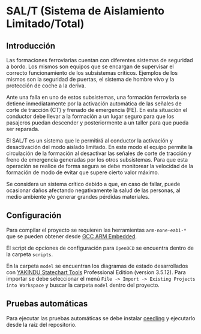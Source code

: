 # SAL/T (Sistema de Aislamiento Limitado/Total)
## Introducción

Las formaciones ferroviarias cuentan con diferentes sistemas de seguridad a bordo. Los mismos son equipos que se encargan de supervisar el correcto funcionamiento de los subsistemas críticos. Ejemplos de los mismos son la seguridad de puertas, el sistema de hombre vivo y la protección de coche a la deriva.

Ante una falla en uno de estos subsistemas, una formación ferroviaria se detiene inmediatamente por la activación automática de las señales de corte de tracción (CT) y frenado de emergencia (FE). En esta situación el conductor debe llevar a la formación a un lugar seguro para que los pasajeros puedan descender y posteriormente a un taller para que pueda ser reparada.

El SAL/T es un sistema que le permitirá al conductor la activación y desactivación del modo aislado limitado. En este modo el equipo permite la circulación de la formación al desactivar las señales de corte de tracción y freno de emergencia generadas por los otros subsistemas. Para que esta operación se realice de forma segura se debe monitorear la velocidad de la formación de modo de evitar que supere cierto valor máximo.

Se considera un sistema crítico debido a que, en caso de fallar, puede ocasionar daños afectando negativamente la salud de las personas, al medio ambiente y/o generar grandes pérdidas materiales.

## Configuración

Para compilar el proyecto se requieren las herramientas `arm-none-eabi-*` que se pueden obtener desde [GCC ARM Embedded](https://developer.arm.com/open-source/gnu-toolchain/gnu-rm).

El script de opciones de configuración para `OpenOCD` se encuentra dentro de la carpeta `scripts`.

En la carpeta `model` se encuentran los diagramas de estado desarrollados con [YAKINDU Statechart Tools](https://www.itemis.com/en/yakindu/state-machine/) Professional Edition (version 3.5.12).
Para importar se debe seleccionar el menú `File -> Import -> Existing Projects into Workspace` y buscar la carpeta `model` dentro del proyecto.

## Pruebas automáticas

Para ejecutar las pruebas automáticas se debe instalar [ceedling](http://www.throwtheswitch.org/ceedling) y ejecutarlo desde la raíz del repositorio.